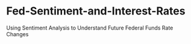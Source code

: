 # Fed-Sentiment-and-Interest-Rates
Using Sentiment Analysis to Understand Future Federal Funds Rate Changes
